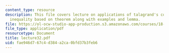 ```yaml
---
content_type: resource
description: This file covers lecture on applications of talagrand's convex-hull distance
  inequality based on theorem along with examples and lemma.
file: https://ol-ocw-studio-app-production.s3.amazonaws.com/courses/18-465-topics-in-statistics-statistical-learning-theory-spring-2007/fae946d767c4d384a2ca0bfd37b3feb6_lecture32.pdf
file_type: application/pdf
resourcetype: Document
title: lecture32.pdf
uid: fae946d7-67c4-d384-a2ca-0bfd37b3feb6
---
```

